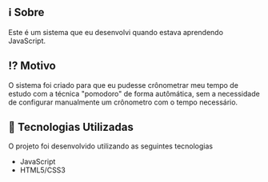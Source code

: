 ## :information_source: Sobre

Este é um sistema que eu desenvolvi quando estava aprendendo JavaScript.


## :interrobang: Motivo

O sistema foi criado para que eu pudesse crônometrar meu tempo de estudo com a técnica "pomodoro" de forma autômática, sem a necessidade de configurar manualmente um crônometro com o tempo necessário.


## :rocket: Tecnologias Utilizadas

O projeto foi desenvolvido utilizando as seguintes tecnologias

- JavaScript
- HTML5/CSS3
